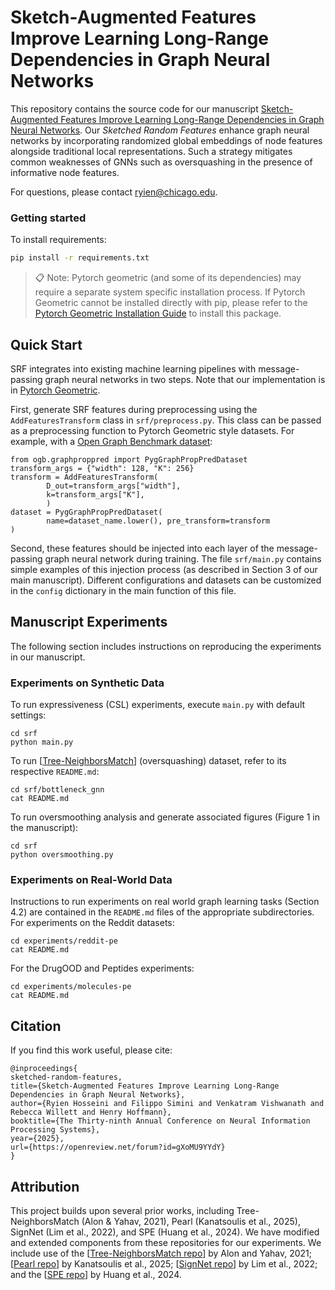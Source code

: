 # Sketch-Augmented Features Improve Learning Long-Range Dependencies in Graph Neural Networks

This repository contains the source code for our manuscript [Sketch-Augmented Features Improve Learning Long-Range Dependencies in Graph Neural Networks](https://neurips.cc/virtual/2025/poster/116734). Our _Sketched Random Features_ enhance graph neural networks by incorporating randomized global embeddings of node features alongside traditional local representations. Such a strategy mitigates common weaknesses of GNNs such as oversquashing in the presence of informative node features.

For questions, please contact [ryien@chicago.edu](mailto:ryien@uchicago.edu).

### Getting started

To install requirements:

```bash
pip install -r requirements.txt
```

>📋  Note: Pytorch geometric (and some of its dependencies) may require a separate system specific installation process. If Pytorch Geometric cannot be installed directly with pip, please refer to the [Pytorch Geometric Installation Guide](https://pytorch-geometric.readthedocs.io/en/latest/notes/installation.html) to install this package.

## Quick Start
SRF integrates into existing machine learning pipelines with message-passing graph neural networks in two steps. Note that our implementation is in [Pytorch Geometric](https://pytorch-geometric.readthedocs.io/en/latest/).

First, generate SRF features during preprocessing using the `AddFeaturesTransform` class in `srf/preprocess.py`. This class can be passed as a preprocessing function to Pytorch Geometric style datasets. For example, with a [Open Graph Benchmark dataset](https://ogb.stanford.edu/):

```
from ogb.graphproppred import PygGraphPropPredDataset
transform_args = {"width": 128, "K": 256}
transform = AddFeaturesTransform(
        D_out=transform_args["width"],
        k=transform_args["K"],
        )
dataset = PygGraphPropPredDataset(
        name=dataset_name.lower(), pre_transform=transform
)
```

Second, these features should be injected into each layer of the message-passing graph neural network during training. The file `srf/main.py` contains simple examples of this injection process (as described in Section 3 of our main manuscript). Different configurations and datasets can be customized in the `config` dictionary in the main function of this file.  

## Manuscript Experiments

The following section includes instructions on reproducing the experiments in our manuscript.  

### Experiments on Synthetic Data

To run expressiveness (CSL) experiments, execute `main.py` with default settings:

```
cd srf
python main.py
```

To run [[Tree-NeighborsMatch](https://github.com/tech-srl/bottleneck)] (oversquashing) dataset, refer to its respective `README.md`:

```
cd srf/bottleneck_gnn
cat README.md
```

To run oversmoothing analysis and generate associated figures (Figure 1 in the manuscript):

```
cd srf
python oversmoothing.py
```


### Experiments on Real-World Data
Instructions to run experiments on real world graph learning tasks (Section 4.2) are contained in the `README.md` files of the appropriate subdirectories. For experiments on the Reddit datasets:

```
cd experiments/reddit-pe
cat README.md
```

For the DrugOOD and Peptides experiments:

```
cd experiments/molecules-pe
cat README.md
```

## Citation
If you find this work useful, please cite:
```
@inproceedings{
sketched-random-features,
title={Sketch-Augmented Features Improve Learning Long-Range Dependencies in Graph Neural Networks},
author={Ryien Hosseini and Filippo Simini and Venkatram Vishwanath and Rebecca Willett and Henry Hoffmann},
booktitle={The Thirty-ninth Annual Conference on Neural Information Processing Systems},
year={2025},
url={https://openreview.net/forum?id=gXoMU9YYdY}
}
```

## Attribution
This project builds upon several prior works, including Tree-NeighborsMatch (Alon & Yahav, 2021), Pearl (Kanatsoulis et al., 2025), SignNet (Lim et al., 2022), and SPE (Huang et al., 2024). We have modified and extended components from these repositories for our experiments.
We include use of the  [[Tree-NeighborsMatch repo](https://github.com/tech-srl/bottleneck)] by Alon and Yahav, 2021; [[Pearl repo](https://github.com/ehejin/Pearl-PE)] by Kanatsoulis et al., 2025; [[SignNet repo](https://github.com/cptq/SignNet-BasisNet)] by Lim et al., 2022; and the [[SPE repo](https://github.com/Graph-COM/SPE)] by Huang et al., 2024.
